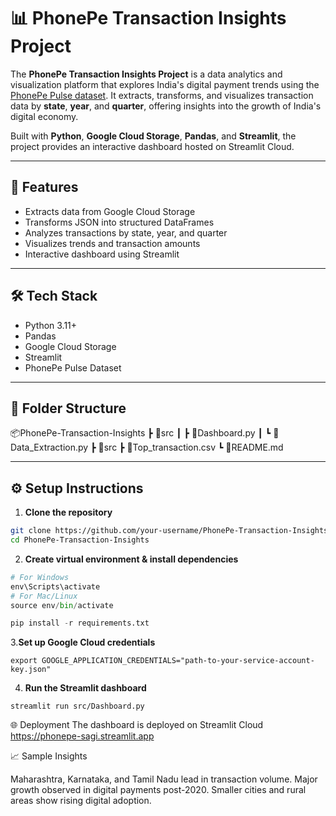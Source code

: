 # 📊 PhonePe Transaction Insights Project

The **PhonePe Transaction Insights Project** is a data analytics and visualization platform that explores India's digital payment trends using the [PhonePe Pulse dataset](https://www.phonepe.com/pulse/). It extracts, transforms, and visualizes transaction data by **state**, **year**, and **quarter**, offering insights into the growth of India's digital economy.

Built with **Python**, **Google Cloud Storage**, **Pandas**, and **Streamlit**, the project provides an interactive dashboard hosted on Streamlit Cloud.

---

## 🚀 Features

- Extracts data from Google Cloud Storage
- Transforms JSON into structured DataFrames
- Analyzes transactions by state, year, and quarter
- Visualizes trends and transaction amounts
- Interactive dashboard using Streamlit

---

## 🛠️ Tech Stack

- Python 3.11+
- Pandas
- Google Cloud Storage
- Streamlit
- PhonePe Pulse Dataset

---

## 📂 Folder Structure

📦PhonePe-Transaction-Insights
┣ 📁src
┃ ┣ 📜Dashboard.py
┃ ┗ 📜Data_Extraction.py
┣ 📁src
  ┣ 📄Top_transaction.csv
┗ 📄README.md

---

## ⚙️ Setup Instructions

1. **Clone the repository**

```bash
git clone https://github.com/your-username/PhonePe-Transaction-Insights.git
cd PhonePe-Transaction-Insights
```
2. **Create virtual environment & install dependencies**
```python -m venv env
# For Windows
env\Scripts\activate
# For Mac/Linux
source env/bin/activate

pip install -r requirements.txt
```
3.**Set up Google Cloud credentials**
```
export GOOGLE_APPLICATION_CREDENTIALS="path-to-your-service-account-key.json"
```

4. **Run the Streamlit dashboard**
```
streamlit run src/Dashboard.py
```

🌐 Deployment
The dashboard is deployed on Streamlit Cloud
https://phonepe-sagi.streamlit.app

📈 Sample Insights

Maharashtra, Karnataka, and Tamil Nadu lead in transaction volume.
Major growth observed in digital payments post-2020.
Smaller cities and rural areas show rising digital adoption.
